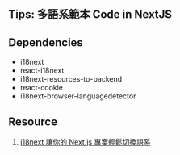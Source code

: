 ## Tips: 多語系範本 Code in NextJS

## Dependencies

- i18next
- react-i18next
- i18next-resources-to-backend
- react-cookie
- i18next-browser-languagedetector

## Resource

1. [i18next 讓你的 Next.js 專案輕鬆切換語系](https://medium.com/@Hsu.Yang-Min/i18next-讓你的-next-js-專案輕鬆切換語系-7e057791d601)
